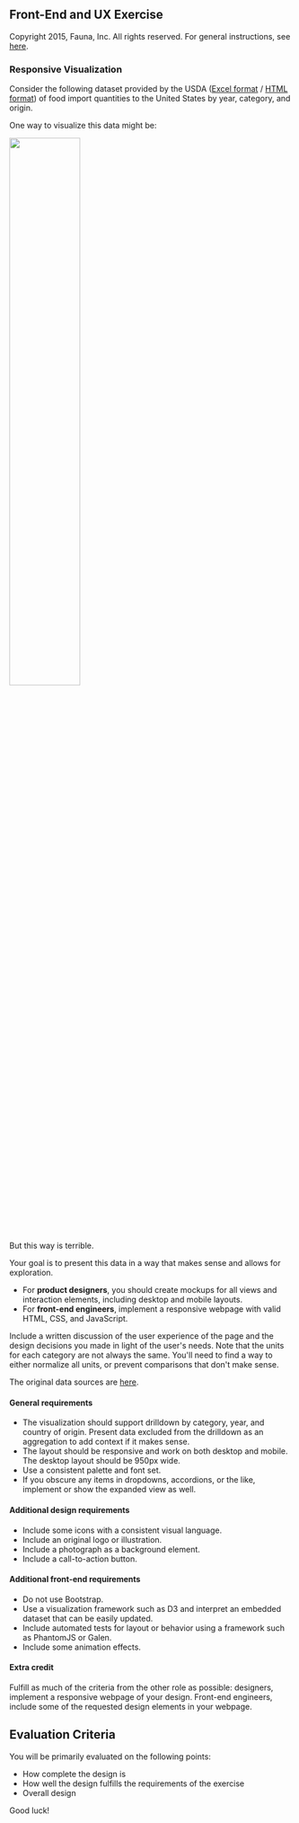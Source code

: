 
## Front-End and UX Exercise

Copyright 2015, Fauna, Inc. All rights reserved. For general instructions, see [here](https://github.com/fauna/exercises/blob/master/README.md).

### Responsive Visualization

Consider the following dataset provided by the USDA ([Excel format](https://raw.githubusercontent.com/fauna/exercises/master/visualization/importedfoodsbycountry2015.xls) / [HTML format](https://raw.githubusercontent.com/fauna/exercises/master/visualization/importedfoodsbycountry2015.tar.gz)) of food import quantities to the United States by year, category, and origin.

One way to visualize this data might be:

<img src="https://raw.githubusercontent.com/fauna/exercises/master/visualization/visualization.jpg" width="50%">

But this way is terrible.

Your goal is to present this data in a way that makes sense and allows for exploration.

  - For **product designers**, you should create mockups for all views and interaction elements, including desktop and mobile layouts.
  - For **front-end engineers**, implement a responsive webpage with valid HTML, CSS, and JavaScript.

Include a written discussion of the user experience of the page and the design decisions you made in light of the user's needs. Note that the units for each category are not always the same. You'll need to find a way to either normalize all units, or prevent comparisons that don't make sense.

The original data sources are [here](http://www.ers.usda.gov/data-products/us-food-imports.aspx).

#### General requirements

  - The visualization should support drilldown by category, year, and country of origin. Present data excluded from the drilldown as an aggregation to add context if it makes sense.
  - The layout should be responsive and work on both desktop and mobile. The desktop layout should be 950px wide.
  - Use a consistent palette and font set.
  - If you obscure any items in dropdowns, accordions, or the like, implement or show the expanded view as well.

#### Additional design requirements

  - Include some icons with a consistent visual language.
  - Include an original logo or illustration.
  - Include a photograph as a background element.
  - Include a call-to-action button.

#### Additional front-end requirements

  - Do not use Bootstrap.
  - Use a visualization framework such as D3 and interpret an embedded dataset that can be easily updated.
  - Include automated tests for layout or behavior using a framework such as PhantomJS or Galen.
  - Include some animation effects.

#### Extra credit

Fulfill as much of the criteria from the other role as possible: designers, implement a responsive webpage of your design. Front-end engineers, include some of the requested design elements in your webpage.

## Evaluation Criteria

You will be primarily evaluated on the following points:

- How complete the design is
- How well the design fulfills the requirements of the exercise
- Overall design

Good luck!
